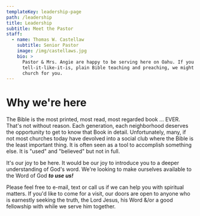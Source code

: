 ```yaml
---
templateKey: leadership-page
path: /leadership
title: Leadership
subtitle: Meet the Pastor
staff:
  - name: Thomas W. Castellaw
    subtitle: Senior Pastor
    image: /img/castellaws.jpg
    bio: >
      Pastor & Mrs. Angie are happy to be serving here on Oahu. If you like
      tell-it-like-it-is, plain Bible teaching and preaching, we might be the
      church for you.​
---
```

# Why we're here

The Bible is the most printed, most read, most regarded book ... EVER. That's not without reason. Each generation, each neighborhood deserves the opportunity to get to know that Book in detail. Unfortunately, many, if not most churches today have devolved into a social club where the Bible is the least important thing. It is often seen as a tool to accomplish something else. It is "used" and "believed" but not in full. 

It's our joy to be here. It would be our joy to introduce you to a deeper understanding of God's word. We're looking to make ourselves available to the Word of God ***to use us!*** 

Please feel free to e-mail, text or call us if we can help you with spiritual matters. If you'd like to come for a visit, our doors are open to anyone who is earnestly seeking the truth, the Lord Jesus, his Word &/or a good fellowship with while we serve him together.